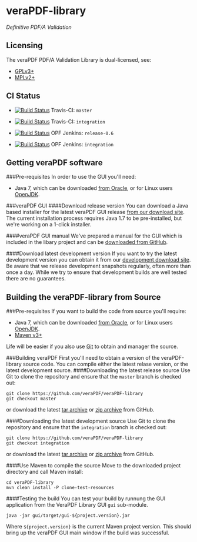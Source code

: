veraPDF-library
===============
*Definitive PDF/A Validation*

Licensing
---------
The veraPDF PDF/A Validation Library is dual-licensed, see:

 - [GPLv3+](LICENSE.GPL "GNU General Public License, version 3")
 - [MPLv2+](LICENSE.MPL "Mozilla Public License, version 2.0")

CI Status
---------
- [![Build Status](https://travis-ci.org/veraPDF/veraPDF-library.svg?branch=master)](https://travis-ci.org/veraPDF/veraPDF-library "veraPDF-library Travis-CI master branch build") Travis-CI: `master`

- [![Build Status](https://travis-ci.org/veraPDF/veraPDF-library.svg?branch=integration)](https://travis-ci.org/veraPDF/veraPDF-library "veraPDF-library Travis-CI integration build") Travis-CI: `integration`

- [![Build Status](http://jenkins.opf-labs.org/buildStatus/icon?job=veraPDF-library-0.6)](http://jenkins.opf-labs.org/view/A-veraPDF/job/veraPDF-library-0.6/ "OPF Jenkins v0.6 release build") OPF Jenkins: `release-0.6`

- [![Build Status](http://jenkins.opf-labs.org/buildStatus/icon?job=veraPDF-library-0.7-mvn)](http://jenkins.opf-labs.org/view/A-veraPDF/job/veraPDF-library-0.7-mvn/ "OPF Jenkins v0.7 development build") OPF Jenkins: `integration`

Getting veraPDF software
------------------------
###Pre-requisites
In order to use the GUI you'll need:

 * Java 7, which can be downloaded [from Oracle](http://www.oracle.com/technetwork/java/javase/downloads/index.html), or for Linux users [OpenJDK](http://openjdk.java.net/install/index.html).

###veraPDF GUI
####Download release version
You can download a Java based installer for the latest veraPDF GUI release [from our download site](http://downloads.verapdf.org/rel/verapdf-installer.zip). The current installation process requires Java 1.7 to be pre-installed, but we're working on a 1-click installer.

####veraPDF GUI manual
We've prepared a manual for the GUI which is included in the libary project and can be [downloaded from GitHub](https://github.com/veraPDF/veraPDF-library/raw/release-0.6/veraPDFPDFAConformanceCheckerGUI.pdf).

####Download latest development version
If you want to try the latest development version you can obtain it from our [development download site](http://downloads.verapdf.org/dev/http://downloads.verapdf.org/dev/verapdf-installer-dev.zip). Be aware that we release development snapshots regularly, often more than once a day. While we try to ensure that development builds are well tested there are no guarantees.

Building the veraPDF-library from Source
----------------------------------------
###Pre-requisites
If you want to build the code from source you'll require:

 * Java 7, which can be downloaded [from Oracle](http://www.oracle.com/technetwork/java/javase/downloads/index.html), or for Linux users [OpenJDK](http://openjdk.java.net/install/index.html).
 * [Maven v3+](https://maven.apache.org/)

Life will be easier if you also use [Git](https://git-scm.com/) to obtain and manager the source.

###Building veraPDF
First you'll need to obtain a version of the veraPDF-library source code. You can compile either the latest relase version, or the latest development source.
####Downloading the latest release source
Use Git to clone the repository and ensure that the `master` branch is checked out:
```
git clone https://github.com/veraPDF/veraPDF-library
git checkout master
```
or download the latest [tar archive](https://github.com/veraPDF/veraPDF-library/archive/master.tar.gz "veraPDF-library latest GitHub tar archive") or [zip archive](https://github.com/veraPDF/veraPDF-library/archive/master.zip "veraPDF-library latest GitHub zip archive") from GitHub.

####Downloading the latest development source
Use Git to clone the repository and ensure that the `integration` branch is checked out:

    git clone https://github.com/veraPDF/veraPDF-library
    git checkout integration

or download the latest [tar archive](https://github.com/veraPDF/veraPDF-library/archive/integration.tar.gz "veraPDF-library latest GitHub tar archive") or [zip archive](https://github.com/veraPDF/veraPDF-library/archive/integration.zip "veraPDF-library latest GitHub zip archive") from GitHub.

####Use Maven to compile the source
Move to the downloaded project directory and call Maven install:

    cd veraPDF-library
    mvn clean install -P clone-test-resources

####Testing the build
You can test your build by runnung the GUI application from the VeraPDF Library GUI `gui` sub-module.

    java -jar gui/target/gui-${project.version}.jar

Where `${project.version}` is the current Maven project version. This should bring up the veraPDF GUI main window if the build was successful.
